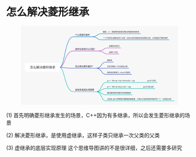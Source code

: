 # 怎么解决菱形继承

<figure><img src="../../.gitbook/assets/怎么解决菱形继承.png" alt=""><figcaption></figcaption></figure>



(1) 首先明确菱形继承发生的场景，C++因为有多继承，所以会发生菱形继承的场景

(2) 解决菱形继承，是使用虚继承，这样子类只继承一次父类的父类

(3) 虚继承的底层实现原理 这个思维导图讲的不是很详细，之后还需要多研究
